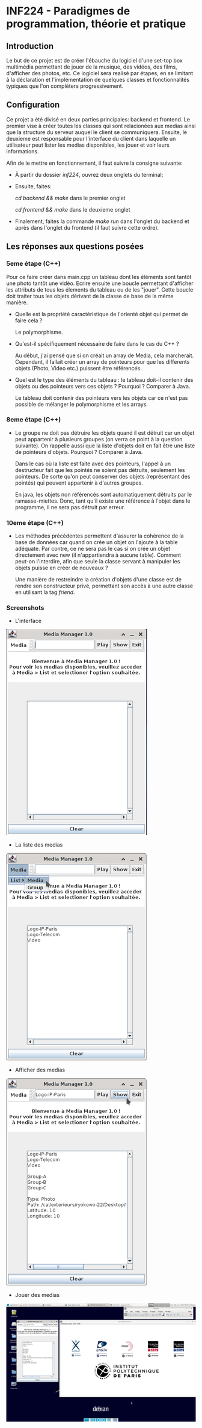 # INF224 - Paradigmes de programmation, théorie et pratique

## Introduction

Le but de ce projet est de créer l'ébauche du logiciel d'une set-top box multimédia permettant de jouer de la musique, des vidéos, des films, d'afficher des photos, etc. Ce logiciel sera realisé par étapes, en se limitant à la déclaration et l'implémentation de quelques classes et fonctionnalités typiques que l'on complétera progressivement.

## Configuration

Ce projet a été divisé en deux parties principales: backend et frontend. Le premier vise à créer toutes les classes qui sont relacionées aux medias ainsi que la structure du serveur auquel le client se communiquera. Ensuite, le deuxieme est responsable pour l'interface du client dans laquelle un utilisateur peut lister les medias disponibles, les jouer et voir leurs informations.

Afin de le mettre en fonctionnement, il faut suivre la consigne suivante:

- À partir du dossier _inf224_, ouvrez deux onglets du terminal;
- Ensuite, faites: 

    *cd backend && make* dans le premier onglet

    *cd frontend && make* dans le deuxieme onglet

- Finalement, faites la commande _make run_ dans l'onglet du backend et après dans l'onglet du frontend (il faut suivre cette ordre).



## Les réponses aux questions posées

### 5eme étape (C++)
Pour ce faire créer dans main.cpp un tableau dont les éléments sont tantôt une photo tantôt une vidéo. Ecrire ensuite une boucle permettant d'afficher les attributs de tous les élements du tableau ou de les "jouer". Cette boucle doit traiter tous les objets dérivant de la classe de base de la même manière.

- Quelle est la propriété caractéristique de l'orienté objet qui permet de faire cela ?

    Le polymorphisme.

- Qu'est-il spécifiquement nécessaire de faire dans le cas du C++ ?

    Au début, j'ai pensé que si on créait un array de Media, cela marcherait. Cependant, il fallait créer un array de pointeurs pour que les differents objets (Photo, Video etc.) puissent être référencés.

- Quel est le type des éléments du tableau : le tableau doit-il contenir des objets ou des pointeurs vers ces objets ? Pourquoi ? Comparer à Java.

    Le tableau doit contenir des pointeurs vers les objets car ce n'est pas possible de mélanger le polymorphisme et les arrays.

### 8eme étape (C++)

- Le groupe ne doit pas détruire les objets quand il est détruit car un objet peut appartenir à plusieurs groupes (on verra ce point à la question suivante). On rappelle aussi que la liste d'objets doit en fait être une liste de pointeurs d'objets. Pourquoi ? Comparer à Java.

    Dans le cas où la liste est faite avec des pointeurs, l'appel à un destructeur fait que les pointés ne soient pas détruits, seulement les pointeurs. De sorte qu'on peut conserver des objets (représentant des pointés) qui peuvent appartenir à d'autres groupes.

    En java, les objets non référencés sont automatiquement détruits par le ramasse-miettes. Donc, tant qu'il existe une référence à l'objet dans le programme, il ne sera pas détruit par erreur.

### 10eme étape (C++)

- Les méthodes précédentes permettent d'assurer la cohérence de la base de données car quand on crée un objet on l'ajoute à la table adéquate. Par contre, ce ne sera pas le cas si on crée un objet directement avec new (il n'appartiendra à aucune table). Comment peut-on l'interdire, afin que seule la classe servant à manipuler les objets puisse en créer de nouveaux ?

    Une manière de restreindre la création d'objets d'une classe est de rendre son constructeur privé, permettant son accès à une autre classe en utilisant la tag _friend_.

### Screenshots

- L'interface

![plot](./interface.png)

- La liste des medias

![plot](./list.png)

- Afficher des medias

![plot](./show.png)

- Jouer des medias

![plot](./play.png)
